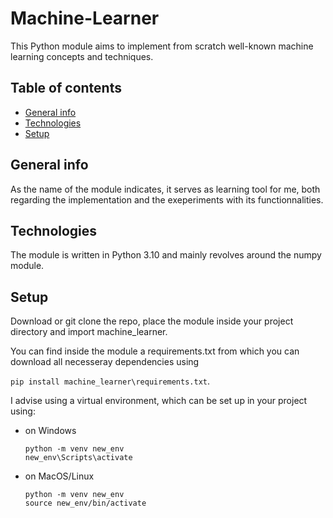# Machine-Learner

This Python module aims to implement from scratch well-known machine learning concepts and techniques. 

## Table of contents
* [General info](#general-info)
* [Technologies](#technologies)
* [Setup](#tetup)


## General info

As the name of the module indicates, it serves as learning tool for me, both regarding the implementation and the exeperiments with its functionnalities.

## Technologies

The module is written in Python 3.10 and mainly revolves around the numpy module.

## Setup

Download or git clone the repo, place the module inside your project directory and import machine_learner.

You can find inside the module a requirements.txt from which you can download all necesseray dependencies using

`pip install machine_learner\requirements.txt`.

I advise using a virtual environment, which can be set up in your project using:

<ul>
<li> on Windows </li>

```
python -m venv new_env 
new_env\Scripts\activate
``` 

<li> on MacOS/Linux </li>

```
python -m venv new_env
source new_env/bin/activate
```

</ul>
